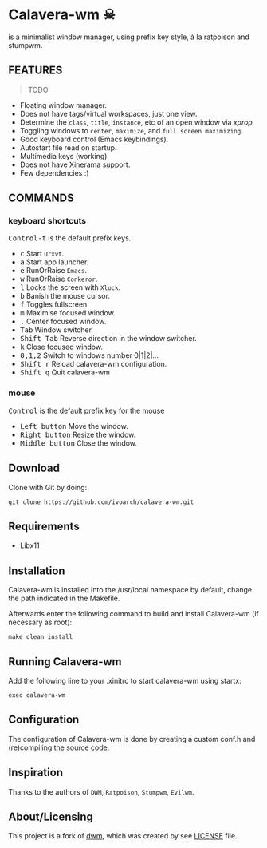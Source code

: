 # Calavera-wm ☠

is a minimalist window manager, using prefix key style, à la ratpoison and stumpwm.

FEATURES
---------

> TODO

- Floating window manager.
- Does not have tags/virtual workspaces, just one view.
- Determine the `class`, `title`, `instance`, etc of an open window via *xprop*
- Toggling windows to `center`, `maximize`, and `full screen maximizing`.
- Good keyboard control (Emacs keybindings).
- Autostart file read on startup.
- Multimedia keys (working)
- Does not have Xinerama support.
- Few dependencies :)

COMMANDS
-----------------

### keyboard shortcuts

<kbd>Control-t</kbd> is the default prefix keys.

- <kbd>c</kbd> Start `Urxvt`.
- <kbd>a</kbd> Start app launcher.
- <kbd>e</kbd> RunOrRaise `Emacs`.
- <kbd>w</kbd> RunOrRaise `Conkeror`.
- <kbd>l</kbd> Locks the screen with `Xlock`.
- <kbd>b</kbd> Banish the mouse cursor.
- <kbd>f</kbd> Toggles fullscreen.
- <kbd>m</kbd> Maximise focused window.
- <kbd>.</kbd> Center focused window.
- <kbd>Tab</kbd> Window switcher.
- <kbd>Shift Tab</kbd> Reverse direction in the window switcher.
- <kbd>k</kbd> Close focused window.
- <kbd>0,1,2</kbd> Switch to windows number 0|1|2|...
- <kbd>Shift r</kbd> Reload calavera-wm configuration.
- <kbd>Shift q</kbd> Quit calavera-wm

### mouse

<kbd>Control</kbd> is the default prefix key for the mouse

- <kbd>Left button</kbd> Move the window.
- <kbd>Right button</kbd> Resize the window.
- <kbd>Middle button</kbd> Close the window.

Download
--------
Clone with Git by doing:

    git clone https://github.com/ivoarch/calavera-wm.git

Requirements
------------
- Libx11

Installation
------------
Calavera-wm is installed into the /usr/local namespace by default,
change the path indicated in the Makefile.

Afterwards enter the following command to build and install Calavera-wm (if
necessary as root):

    make clean install

Running Calavera-wm
-----------
Add the following line to your .xinitrc to start calavera-wm using startx:

    exec calavera-wm

Configuration
-------------
The configuration of Calavera-wm is done by creating a custom conf.h
and (re)compiling the source code.

Inspiration
-------------
Thanks to the authors of `DWM`, `Ratpoison`, `Stumpwm`, `Evilwm`.

About/Licensing
----------------
This project is a fork of [dwm](http://dwm.suckless.org/), which was created by see [LICENSE](https://raw.github.com/ivoarch/calavera-wm/master/LICENSE) file.
